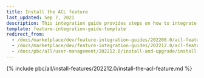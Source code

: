 ```yaml
---
title: Install the ACL feature
last_updated: Sep 7, 2021
description: This integration guide provides steps on how to integrate the ACL feature into a Spryker project.
template: feature-integration-guide-template
redirect_from:
  - /docs/marketplace/dev/feature-integration-guides/202200.0/acl-feature-integration.html
  - /docs/marketplace/dev/feature-integration-guides/202212.0/acl-feature-integration.html
  - /docs/pbc/all/user-management/202212.0/install-and-upgrade/install-the-acl-feature.html
---
```


{% include pbc/all/install-features/202212.0/install-the-acl-feature.md %} <!-- To edit, see /_includes/pbc/all/install-features/202212.0/install-the-acl-feature.md -->
